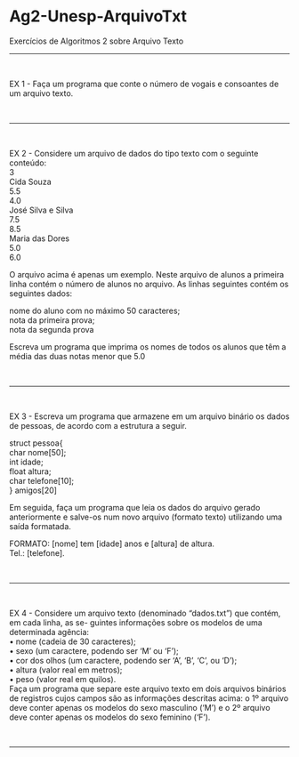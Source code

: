 # Ag2-Unesp-ArquivoTxt

Exercícios de Algoritmos 2 sobre Arquivo Texto

---
&nbsp;

EX 1 - Faça um programa que conte o número de vogais e consoantes de um arquivo texto.

&nbsp;

---

&nbsp;

EX 2 - Considere um arquivo de dados do tipo texto com o seguinte conteúdo:  
3  
Cida Souza   
5.5   
4.0   
José Silva e Silva   
7.5   
8.5   
Maria das Dores   
5.0   
6.0  

O arquivo acima é apenas um exemplo. Neste arquivo de alunos a primeira linha contém o 
número de alunos no arquivo. As linhas seguintes contém os seguintes dados:  

nome do aluno com no máximo 50 caracteres;  
nota da primeira prova;  
nota da segunda prova

Escreva um programa que imprima os nomes de todos os alunos que têm a média das duas 
notas menor que 5.0

&nbsp;

---

&nbsp;

EX 3 - Escreva um programa que armazene em um arquivo binário os dados de pessoas, de acordo 
com a estrutura a seguir.

struct pessoa{  
char nome[50];   
int idade;   
float altura;   
char telefone[10];   
} amigos[20]  

Em seguida, faça um programa que leia os dados do arquivo gerado anteriormente e salve-os num novo arquivo (formato texto) utilizando uma saída formatada.

FORMATO: 
[nome] tem [idade] anos e [altura] de altura.   
Tel.: [telefone].

&nbsp;

---

&nbsp;

EX 4 - Considere um arquivo texto (denominado “dados.txt”) que contém, em cada linha, as se-
guintes informações sobre os modelos de uma determinada agência:  
• nome (cadeia de 30 caracteres);  
• sexo (um caractere, podendo ser ‘M’ ou ‘F’);  
• cor dos olhos (um caractere, podendo ser ‘A’, ‘B’, ‘C’, ou ‘D’);  
• altura (valor real em metros);  
• peso (valor real em quilos).  
Faça um programa que separe este arquivo texto em dois arquivos binários de registros cujos 
campos são as informações descritas acima: o 1º arquivo deve conter apenas os modelos do 
sexo masculino (‘M’) e o 2º arquivo deve conter apenas os modelos do sexo feminino (‘F’).

&nbsp;

---
